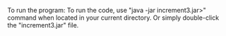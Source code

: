 To run the program:
To run the code, use "java -jar increment3.jar>" command when located in your current directory.
Or simply double-click the "increment3.jar" file.
